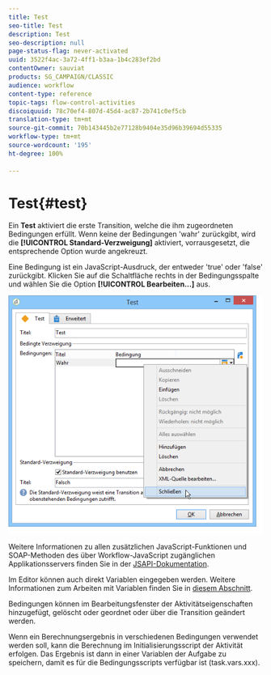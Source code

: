 ```yaml
---
title: Test
seo-title: Test
description: Test
seo-description: null
page-status-flag: never-activated
uuid: 3522f4ac-3a72-4ff1-b3aa-1b4c283ef2bd
contentOwner: sauviat
products: SG_CAMPAIGN/CLASSIC
audience: workflow
content-type: reference
topic-tags: flow-control-activities
discoiquuid: 78c70ef4-807d-45d4-ac87-2b741c0ef5cb
translation-type: tm+mt
source-git-commit: 70b143445b2e77128b9404e35d96b39694d55335
workflow-type: tm+mt
source-wordcount: '195'
ht-degree: 100%

---
```



# Test{#test}

Ein **Test** aktiviert die erste Transition, welche die ihm zugeordneten Bedingungen erfüllt. Wenn keine der Bedingungen &#39;wahr&#39; zurückgibt, wird die **[!UICONTROL Standard-Verzweigung]** aktiviert, vorrausgesetzt, die entsprechende Option wurde angekreuzt.

Eine Bedingung ist ein JavaScript-Ausdruck, der entweder &#39;true&#39; oder &#39;false&#39; zurückgibt. Klicken Sie auf die Schaltfläche rechts in der Bedingungsspalte und wählen Sie die Option **[!UICONTROL Bearbeiten...]** aus.

![](assets/edit_test.png)

Weitere Informationen zu allen zusätzlichen JavaScript-Funktionen und SOAP-Methoden des über Workflow-JavaScript zugänglichen Applikationsservers finden Sie in der [JSAPI-Dokumentation](https://docs.adobe.com/content/help/en/campaign-classic/technicalresources/api/index.html).

Im Editor können auch direkt Variablen eingegeben werden. Weitere Informationen zum Arbeiten mit Variablen finden Sie in [diesem Abschnitt](../../workflow/using/javascript-scripts-and-templates.md#variables).

Bedingungen können im Bearbeitungsfenster der Aktivitätseigenschaften hinzugefügt, gelöscht oder geordnet oder über die Transition geändert werden.

Wenn ein Berechnungsergebnis in verschiedenen Bedingungen verwendet werden soll, kann die Berechnung im Initialisierungsscript der Aktivität erfolgen. Das Ergebnis ist dann in einer Variablen der Aufgabe zu speichern, damit es für die Bedingungsscripts verfügbar ist (task.vars.xxx).

